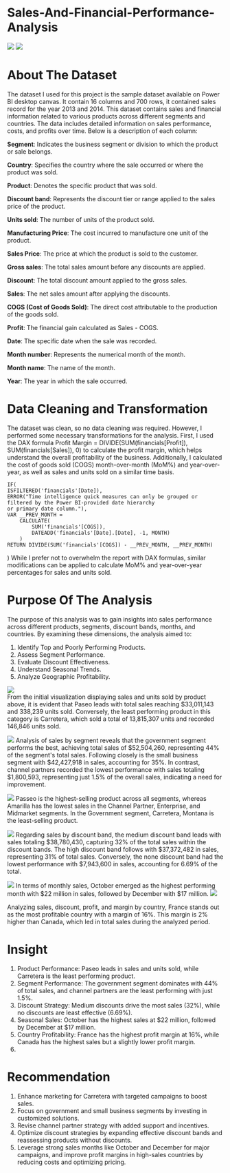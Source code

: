 # Sales-And-Financial-Performance-Analysis

 ![](photo8.jpg) 
 ![](photo7.jpg) 

# About The Dataset
The dataset I used for this project is the sample dataset available on Power BI desktop canvas. It contain 16 columns and 700 rows, it contained sales record for the year 2013 and 2014. This dataset contains sales and financial information related to various products across different segments and countries. The data includes detailed information on sales performance, costs, and profits over time. Below is a description of each column:

**Segment**: Indicates the business segment or division to which the product or sale belongs. 

**Country**: Specifies the country where the sale occurred or where the product was sold. 

**Product**: Denotes the specific product that was sold. 

**Discount band**: Represents the discount tier or range applied to the sales price of the product. 

**Units sold**: The number of units of the product sold.

**Manufacturing Price**: The cost incurred to manufacture one unit of the product. 

**Sales Price**: The price at which the product is sold to the customer. 

**Gross sales**: The total sales amount before any discounts are applied. 

**Discount**: The total discount amount applied to the gross sales. 

**Sales**: The net sales amount after applying the discounts.

**COGS (Cost of Goods Sold)**: The direct cost attributable to the production of the goods sold. 

**Profit**: The financial gain calculated as Sales - COGS. 

**Date**: The specific date when the sale was recorded. 

**Month number**: Represents the numerical month of the month.

**Month name**: The name of the month.

**Year**: The year in which the sale occurred. 

# Data Cleaning and Transformation
The dataset was clean, so no data cleaning was required. However, I performed some necessary transformations for the analysis. First, I used the DAX formula Profit Margin = DIVIDE(SUM(financials[Profit]), SUM(financials[Sales]), 0) to calculate the profit margin, which helps understand the overall profitability of the business. Additionally, I calculated the cost of goods sold (COGS) month-over-month (MoM%) and year-over-year, as well as sales and units sold on a similar time basis.

    IF(
    ISFILTERED('financials'[Date]),
    ERROR("Time intelligence quick measures can only be grouped or filtered by the Power BI-provided date hierarchy
    or primary date column."),
    VAR __PREV_MONTH = 
        CALCULATE(
            SUM('financials'[COGS]), 
            DATEADD('financials'[Date].[Date], -1, MONTH)
        )
    RETURN DIVIDE(SUM('financials'[COGS]) - __PREV_MONTH, __PREV_MONTH)
  )
  While I prefer not to overwhelm the report with DAX formulas, similar modifications can be applied to calculate
  MoM% and year-over-year percentages for sales and units sold.
  
# Purpose Of The Analysis
The purpose of this analysis was to gain insights into sales performance across different products, segments, discount bands, months, and countries. By examining these dimensions, the analysis aimed to:
1.	Identify Top and Poorly Performing Products.
2.	Assess Segment Performance.
3.	Evaluate Discount Effectiveness.
4.	Understand Seasonal Trends.
5.	Analyze Geographic Profitability.

 ![](photo3.png)  
From the initial visualization displaying sales and units sold by product above, it is evident that Paseo leads with total sales reaching $33,011,143 and 338,239 units sold. Conversely, the least performing product in this category is Carretera, which sold a total of 13,815,307 units and recorded 146,846 units sold.

 ![](photo1.png) 
Analysis of sales by segment reveals that the government segment performs the best, achieving total sales of $52,504,260, representing 44% of the segment's total sales. Following closely is the small business segment with $42,427,918 in sales, accounting for 35%. In contrast, channel partners recorded the lowest performance with sales totaling $1,800,593, representing just 1.5% of the overall sales, indicating a need for improvement.

 ![]( photo9.jpg) 
 Passeo is the highest-selling product across all segments, whereas Amarilla has the lowest sales in the Channel Partner, Enterprise, and Midmarket segments. In the Government segment, Carretera, Montana is the least-selling product.
 
 ![](photo2.png) 
Regarding sales by discount band, the medium discount band leads with sales totaling $38,780,430, capturing 32% of the total sales within the discount bands. The high discount band follows with $37,372,482 in sales, representing 31% of total sales. Conversely, the none discount band had the lowest performance with $7,943,600 in sales, accounting for 6.69% of the total.

 ![](photo4.png) 
In terms of monthly sales, October emerged as the highest performing month with $22 million in sales, followed by December with $17 million.
 ![](photo6.png)
 
Analyzing sales, discount, profit, and margin by country, France stands out as the most profitable country with a margin of 16%. This margin is 2% higher than Canada, which led in total sales during the analyzed period.

# Insight
1.	Product Performance: Paseo leads in sales and units sold, while Carretera is the least performing product.
2.	Segment Performance: The government segment dominates with 44% of total sales, and channel partners are the least performing with just 1.5%.
3.	Discount Strategy: Medium discounts drive the most sales (32%), while no discounts are least effective (6.69%).
4.	Seasonal Sales: October has the highest sales at $22 million, followed by December at $17 million.
5.	Country Profitability: France has the highest profit margin at 16%, while Canada has the highest sales but a slightly lower profit margin.
6.	
# Recommendation
1. Enhance marketing for Carretera with targeted campaigns to boost sales.
2.  Focus on government and small business segments by investing in customized solutions. 
3. Revise channel partner strategy with added support and incentives. 
4. Optimize discount strategies by expanding effective discount bands and reassessing products without discounts.
5. Leverage strong sales months like October and December for major campaigns, and improve profit margins in high-sales countries by reducing costs and optimizing pricing.

